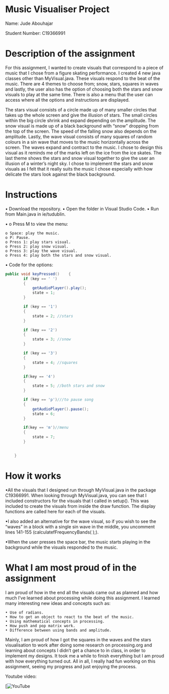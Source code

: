 # Music Visualiser Project

Name: Jude Abouhajar

Student Number: C19366991

# Description of the assignment
For this assignment, I wanted to create visuals that correspond to a piece of music that I chose from a figure skating performance. I created 4 new java classes other than MyVisual.java. These visuals respond to the beat of the music. There are 4 themes to choose from; snow, stars, squares in waves and lastly, the user also has the option of choosing both the stars and snow visuals to play at the same time. There is also a menu that the user can access where all the options and instructions are displayed.

The stars visual consists of a circle made up of many smaller circles that takes up the whole screen and give the illusion of stars. The small circles within the big circle shrink and expand depending on the amplitude. The snow visual is made up of a black background with “snow” dropping from the top of the screen. The speed of the falling snow also depends on the amplitude. Lastly, the wave visual consists of many squares of random colours in a sin wave that moves to the music horizontally across the screen. The waves expand and contract to the music. I chose to design this visual as it reminds me of the marks left on the ice from the ice skates. The last theme shows the stars and snow visual together to give the user an illusion of a winter’s night sky. I chose to implement the stars and snow visuals as I felt that it really suits the music I chose especially with how delicate the stars look against the black background. 


# Instructions
•	Download the repository.
•	Open the folder in Visual Studio Code.
•	Run from Main.java in ie/tudublin. 

•	o Press M to view the menu:

	o Space: play the music.
	o P: Pause.
	o Press 1: play stars visual.	
	o Press 2: play snow visual.
	o Press 3: play the wave visual.
	o Press 4: play both the stars and snow visual. 
		
•	Code for the options:

```Java
public void keyPressed()	{
        if (key == ' ')
        {
            getAudioPlayer().play();
            state = 1; 
        }

        if (key == '1')
        {
            state = 2; //stars
        }

        if (key == '2')
        {
            state = 3; //snow
        }

        if (key == '3')
        {
            state = 4; //squares 
        }

        if(key == '4')
        {
            state = 5; //both stars and snow 
        }

        if (key == 'p')///to pause song
        {
            getAudioPlayer().pause();
            state = 6;
        }

        if(key == 'm')//menu
        {
            state = 7;
        }

                
    }
```

# How it works
•All the visuals that I designed run through MyVisual.java in the package C19366991. When looking through MyVisual.java, you can see that I included constructors for the visuals that I called in setup(). This was included to create the visuals from inside the draw function. The display functions are called here for each of the visuals.

•I also added an alternative for the wave visual, so if you wish to see the “waves” in a block with a single sin wave in the middle, you uncomment lines 141-155 (calculatefFrequencyBands( );). 

•When the user presses the space bar, the music starts playing in the background while the visuals responded to the music. 



# What I am most proud of in the assignment
I am proud of how in the end all the visuals came out as planned and how much I’ve learned about processing while doing this assignment. I learned many interesting new ideas and concepts such as:

	• Use of radians.
	• How to get an object to react to the beat of the music.
	• Using mathematical concepts in processing.
	• How push and pop matrix work.
	• Difference between using bands and amplitude. 
	
Mainly, I am proud of how I got the squares in the waves and the stars visualisation to work after doing some research on processing.org and learning about concepts I didn’t get a chance to in class, in order to implement my designs. It took me a while to finish everything but I am proud with how everything turned out. All in all, I really had fun working on this assignment, seeing my progress and just enjoying the process.  



Youtube video:

[![YouTube](https://youtu.be/2IzP3PfdiKQ)


